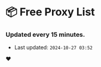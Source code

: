 # :package: Free Proxy List
### Updated every 15 minutes.

- Last updated: `2024-10-27 03:52`

:heart:
